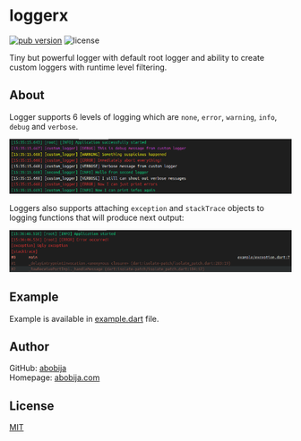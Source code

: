 # loggerx

[![pub version](https://img.shields.io/pub/v/loggerx?color=blue&logo=dart&style=for-the-badge)](https://pub.dev/packages/loggerx) ![license](https://img.shields.io/github/license/abobija/loggerx?style=for-the-badge)

Tiny but powerful logger with default root logger and ability to create custom loggers with runtime level filtering.

## About

Logger supports 6 levels of logging which are `none`, `error`, `warning`, `info`, `debug` and `verbose`.

![example image](doc/imgs/example.png)

Loggers also supports attaching `exception` and `stackTrace` objects to logging functions that will produce next output:

![exception image](doc/imgs/exception.png)

## Example

Example is available in [example.dart](example/example.dart) file.

## Author

GitHub: [abobija](https://github.com/abobija)<br>
Homepage: [abobija.com](https://abobija.com)

## License

[MIT](LICENSE)